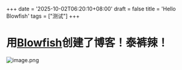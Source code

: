 +++
date = '2025-10-02T06:20:10+08:00'
draft = false
title = 'Hello Blowfish'
tags = ["测试"]
+++
# 用[Blowfish](https://blowfish.page/zh-cn/)创建了博客！泰裤辣！
![image.png](https://cdn.jsdelivr.net/gh/Sunrongguo2008/picture/obsidian/20251003210335620.png)